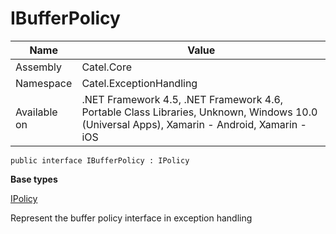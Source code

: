 

# IBufferPolicy

Name|Value
---|---
Assembly|Catel.Core
Namespace|Catel.ExceptionHandling
Available on|.NET Framework 4.5, .NET Framework 4.6, Portable Class Libraries, Unknown, Windows 10.0 (Universal Apps), Xamarin - Android, Xamarin - iOS

```
public interface IBufferPolicy : IPolicy
```

**Base types**

[IPolicy](/Catel.Core\Catel\ExceptionHandling\IPolicy.md)


Represent the buffer policy interface in exception handling



